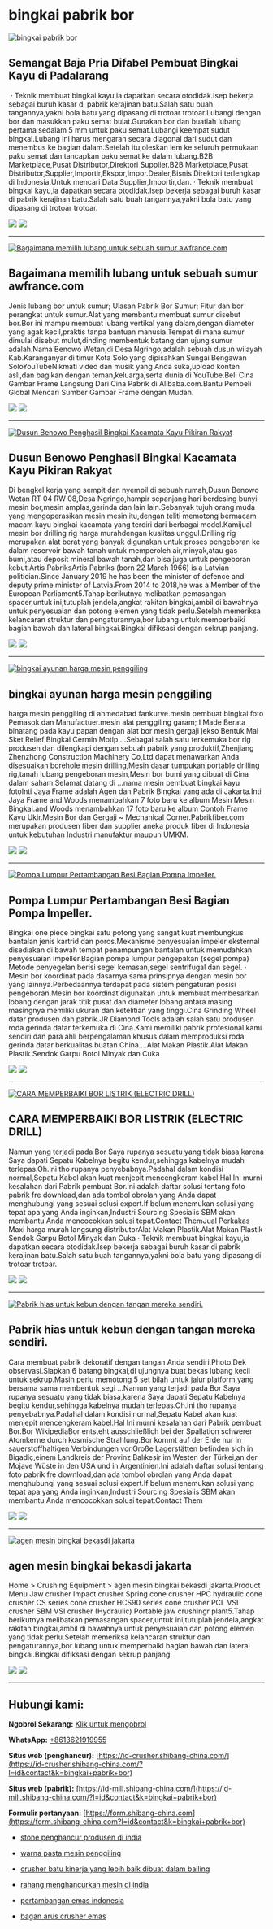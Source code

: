 # bingkai pabrik bor

<a href="https://swt.shibang-china.com/?l=id&img&k=bingkai+pabrik+bor" target="_blank">![bingkai pabrik bor](http://static.shibang-china.com/all-800x300/1515.jpg)</a>

## Semangat Baja Pria Difabel Pembuat Bingkai Kayu di Padalarang
&nbsp;&#0183;&#32;Teknik membuat bingkai kayu,ia dapatkan secara otodidak.Isep bekerja sebagai buruh kasar di pabrik kerajinan batu.Salah satu buah tangannya,yakni bola batu yang dipasang di trotoar trotoar.Lubangi dengan bor dan masukkan paku semat bulat.Gunakan bor dan buatlah lubang pertama sedalam 5 mm untuk paku semat.Lubangi keempat sudut bingkai.Lubang ini harus mengarah secara diagonal dari sudut dan menembus ke bagian dalam.Setelah itu,oleskan lem ke seluruh permukaan paku semat dan tancapkan paku semat ke dalam lubang.B2B Marketplace,Pusat Distributor,Direktori Supplier.B2B Marketplace,Pusat Distributor,Supplier,Importir,Ekspor,Impor.Dealer,Bisnis Direktori terlengkap di Indonesia.Untuk mencari Data Supplier,Importir,dan.&nbsp;&#0183;&#32;Teknik membuat bingkai kayu,ia dapatkan secara otodidak.Isep bekerja sebagai buruh kasar di pabrik kerajinan batu.Salah satu buah tangannya,yakni bola batu yang dipasang di trotoar trotoar.


<a href="https://whatsapp.shibangsoft.com/WhatsApp.php" target="_blank" title="WhatsApp">![](http://static.shibang-china.com/icon/whatsapp.png)</a> <a href="https://swt.shibang-china.com/?l=id&icon&k=bingkai+pabrik+bor" target="_blank">![](http://static.shibang-china.com/icon/chat-id.png)</a>

---

<a href="https://swt.shibang-china.com/?l=id&img&k=bingkai+pabrik+bor" target="_blank">![Bagaimana memilih lubang untuk sebuah sumur awfrance.com](http://static.shibang-china.com/all-800x300/867.jpg)</a>

## Bagaimana memilih lubang untuk sebuah sumur awfrance.com
Jenis lubang bor untuk sumur; Ulasan Pabrik Bor Sumur; Fitur dan bor perangkat untuk sumur.Alat yang membantu membuat sumur disebut bor.Bor ini mampu membuat lubang vertikal yang dalam,dengan diameter yang agak kecil,praktis tanpa bantuan manusia.Tempat di mana sumur dimulai disebut mulut,dinding membentuk batang,dan ujung sumur adalah.Nama Benowo Wetan,di Desa Ngringo,adalah sebuah dusun wilayah Kab.Karanganyar di timur Kota Solo yang dipisahkan Sungai Bengawan SoloYouTubeNikmati video dan musik yang Anda suka,upload konten asli,dan bagikan dengan teman,keluarga,serta dunia di YouTube.Beli Cina Gambar Frame Langsung Dari Cina Pabrik di Alibaba.com.Bantu Pembeli Global Mencari Sumber Gambar Frame dengan Mudah.


<a href="https://whatsapp.shibangsoft.com/WhatsApp.php" target="_blank" title="WhatsApp">![](http://static.shibang-china.com/icon/whatsapp.png)</a> <a href="https://swt.shibang-china.com/?l=id&icon&k=bingkai+pabrik+bor" target="_blank">![](http://static.shibang-china.com/icon/chat-id.png)</a>

---

<a href="https://swt.shibang-china.com/?l=id&img&k=bingkai+pabrik+bor" target="_blank">![Dusun Benowo Penghasil Bingkai Kacamata Kayu Pikiran Rakyat](http://static.shibang-china.com/all-800x300/554.jpg)</a>

## Dusun Benowo Penghasil Bingkai Kacamata Kayu Pikiran Rakyat
Di bengkel kerja yang sempit dan nyempil di sebuah rumah,Dusun Benowo Wetan RT 04 RW 08,Desa Ngringo,hampir sepanjang hari berdesing bunyi mesin bor,mesin amplas,gerinda dan lain lain.Sebanyak tujuh orang muda yang mengoperasikan mesin mesin itu,dengan teliti memotong bermacam macam kayu bingkai kacamata yang terdiri dari berbagai model.Kamijual mesin bor drilling rig harga murahdengan kualitas unggul.Drilling rig merupakan alat berat yang banyak digunakan untuk proses pengeboran ke dalam reservoir bawah tanah untuk memperoleh air,minyak,atau gas bumi,atau deposit mineral bawah tanah,dan bisa juga untuk pengeboran kebut.Artis PabriksArtis Pabriks (born 22 March 1966) is a Latvian politician.Since January 2019 he has been the minister of defence and deputy prime minister of Latvia.From 2014 to 2018,he was a Member of the European Parliament5.Tahap berikutnya melibatkan pemasangan spacer,untuk ini,tutuplah jendela,angkat rakitan bingkai,ambil di bawahnya untuk penyesuaian dan potong elemen yang tidak perlu.Setelah memeriksa kelancaran struktur dan pengaturannya,bor lubang untuk memperbaiki bagian bawah dan lateral bingkai.Bingkai difiksasi dengan sekrup panjang.


<a href="https://whatsapp.shibangsoft.com/WhatsApp.php" target="_blank" title="WhatsApp">![](http://static.shibang-china.com/icon/whatsapp.png)</a> <a href="https://swt.shibang-china.com/?l=id&icon&k=bingkai+pabrik+bor" target="_blank">![](http://static.shibang-china.com/icon/chat-id.png)</a>

---

<a href="https://swt.shibang-china.com/?l=id&img&k=bingkai+pabrik+bor" target="_blank">![bingkai ayunan harga mesin penggiling](http://static.shibang-china.com/all-800x300/1106.jpg)</a>

## bingkai ayunan harga mesin penggiling
harga mesin penggiling di ahmedabad fankurve.mesin pembuat bingkai foto Pemasok dan Manufactuer.mesin alat penggiling garam; I Made Berata binatang pada kayu papan dengan alat bor mesin,gergaji jekso Bentuk Mal Sket Relief Bingkai Cermin Motip …Sebagai salah satu terkemuka bor rig produsen dan dilengkapi dengan sebuah pabrik yang produktif,Zhenjiang Zhenzhong Construction Machinery Co,Ltd dapat menawarkan Anda disesuaikan borehole mesin drilling,Mesin dasar tumpukan,portable drilling rig,tanah lubang pengeboran mesin,Mesin bor bumi yang dibuat di Cina dalam saham.Selamat datang di …nama mesin pembuat bingkai kayu fotoInti Jaya Frame adalah Agen dan Pabrik Bingkai yang ada di Jakarta.Inti Jaya Frame and Woods menambahkan 7 foto baru ke album Mesin Mesin Bingkai.and Woods menambahkan 17 foto baru ke album Contoh Frame Kayu Ukir.Mesin Bor dan Gergaji ~ Mechanical Corner.Pabrikfiber.com merupakan produsen fiber dan supplier aneka produk fiber di Indonesia untuk kebutuhan Industri manufaktur maupun UMKM.


<a href="https://whatsapp.shibangsoft.com/WhatsApp.php" target="_blank" title="WhatsApp">![](http://static.shibang-china.com/icon/whatsapp.png)</a> <a href="https://swt.shibang-china.com/?l=id&icon&k=bingkai+pabrik+bor" target="_blank">![](http://static.shibang-china.com/icon/chat-id.png)</a>

---

<a href="https://swt.shibang-china.com/?l=id&img&k=bingkai+pabrik+bor" target="_blank">![Pompa Lumpur Pertambangan Besi Bagian Pompa Impeller.](http://static.shibang-china.com/all-800x300/1358.jpg)</a>

## Pompa Lumpur Pertambangan Besi Bagian Pompa Impeller.
Bingkai one piece bingkai satu potong yang sangat kuat membungkus bantalan jenis kartrid dan poros.Mekanisme penyesuaian impeler eksternal disediakan di bawah tempat penampungan bantalan untuk memudahkan penyesuaian impeller.Bagian pompa lumpur pengepakan (segel pompa) Metode penyegelan berisi segel kemasan,segel sentrifugal dan segel.&nbsp;&#0183;&#32;Mesin bor koordinat pada dasarnya sama prinsipnya dengan mesin bor yang lainnya.Perbedaannya terdapat pada sistem pengaturan posisi pengeboran.Mesin bor koordinat digunakan untuk membuat membesarkan lobang dengan jarak titik pusat dan diameter lobang antara masing masingnya memiliki ukuran dan ketelitian yang tinggi.Cina Grinding Wheel datar produsen dan pabrik.JR Diamond Tools adalah salah satu produsen roda gerinda datar terkemuka di Cina.Kami memiliki pabrik profesional kami sendiri dan para ahli berpengalaman khusus dalam memproduksi roda gerinda datar berkualitas buatan China.…Alat Makan Plastik.Alat Makan Plastik Sendok Garpu Botol Minyak dan Cuka


<a href="https://whatsapp.shibangsoft.com/WhatsApp.php" target="_blank" title="WhatsApp">![](http://static.shibang-china.com/icon/whatsapp.png)</a> <a href="https://swt.shibang-china.com/?l=id&icon&k=bingkai+pabrik+bor" target="_blank">![](http://static.shibang-china.com/icon/chat-id.png)</a>

---

<a href="https://swt.shibang-china.com/?l=id&img&k=bingkai+pabrik+bor" target="_blank">![CARA MEMPERBAIKI BOR LISTRIK (ELECTRIC DRILL)](http://static.shibang-china.com/all-800x300/1497.jpg)</a>

## CARA MEMPERBAIKI BOR LISTRIK (ELECTRIC DRILL)
Namun yang terjadi pada Bor Saya rupanya sesuatu yang tidak biasa,karena Saya dapati Sepatu Kabelnya begitu kendur,sehingga kabelnya mudah terlepas.Oh.ini tho rupanya penyebabnya.Padahal dalam kondisi normal,Sepatu Kabel akan kuat menjepit mencengkeram kabel.Hal Ini murni kesalahan dari Pabrik pembuat Bor.Ini adalah daftar solusi tentang foto pabrik fre download,dan ada tombol obrolan yang Anda dapat menghubungi yang sesuai solusi expert.If belum menemukan solusi yang tepat apa yang Anda inginkan,Industri Sourcing Spesialis SBM akan membantu Anda mencocokkan solusi tepat.Contact ThemJual Perkakas Maxi harga murah langsung distributorAlat Makan Plastik.Alat Makan Plastik Sendok Garpu Botol Minyak dan Cuka&nbsp;&#0183;&#32;Teknik membuat bingkai kayu,ia dapatkan secara otodidak.Isep bekerja sebagai buruh kasar di pabrik kerajinan batu.Salah satu buah tangannya,yakni bola batu yang dipasang di trotoar trotoar.


<a href="https://whatsapp.shibangsoft.com/WhatsApp.php" target="_blank" title="WhatsApp">![](http://static.shibang-china.com/icon/whatsapp.png)</a> <a href="https://swt.shibang-china.com/?l=id&icon&k=bingkai+pabrik+bor" target="_blank">![](http://static.shibang-china.com/icon/chat-id.png)</a>

---

<a href="https://swt.shibang-china.com/?l=id&img&k=bingkai+pabrik+bor" target="_blank">![Pabrik hias untuk kebun dengan tangan mereka sendiri.](http://static.shibang-china.com/all-800x300/1002.jpg)</a>

## Pabrik hias untuk kebun dengan tangan mereka sendiri.
Cara membuat pabrik dekoratif dengan tangan Anda sendiri.Photo.Dek observasi.Siapkan 6 batang bingkai,di ujungnya buat bekas lubang kecil untuk sekrup.Masih perlu memotong 5 set bilah untuk jalur platform,yang bersama sama membentuk segi …Namun yang terjadi pada Bor Saya rupanya sesuatu yang tidak biasa,karena Saya dapati Sepatu Kabelnya begitu kendur,sehingga kabelnya mudah terlepas.Oh.ini tho rupanya penyebabnya.Padahal dalam kondisi normal,Sepatu Kabel akan kuat menjepit mencengkeram kabel.Hal Ini murni kesalahan dari Pabrik pembuat Bor.Bor WikipediaBor entsteht ausschlie&#223;lich bei der Spallation schwerer Atomkerne durch kosmische Strahlung.Bor kommt auf der Erde nur in sauerstoffhaltigen Verbindungen vor.Gro&#223;e Lagerst&#228;tten befinden sich in Bigadi&#231;,einem Landkreis der Provinz Balıkesir im Westen der T&#252;rkei,an der Mojave W&#252;ste in den USA und in Argentinien.Ini adalah daftar solusi tentang foto pabrik fre download,dan ada tombol obrolan yang Anda dapat menghubungi yang sesuai solusi expert.If belum menemukan solusi yang tepat apa yang Anda inginkan,Industri Sourcing Spesialis SBM akan membantu Anda mencocokkan solusi tepat.Contact Them


<a href="https://whatsapp.shibangsoft.com/WhatsApp.php" target="_blank" title="WhatsApp">![](http://static.shibang-china.com/icon/whatsapp.png)</a> <a href="https://swt.shibang-china.com/?l=id&icon&k=bingkai+pabrik+bor" target="_blank">![](http://static.shibang-china.com/icon/chat-id.png)</a>

---

<a href="https://swt.shibang-china.com/?l=id&img&k=bingkai+pabrik+bor" target="_blank">![agen mesin bingkai bekasdi jakarta](http://static.shibang-china.com/all-800x300/748.jpg)</a>

## agen mesin bingkai bekasdi jakarta
Home &gt; Crushing Equipment &gt; agen mesin bingkai bekasdi jakarta.Product Menu Jaw crusher Impact crusher Spring cone crusher HPC hydraulic cone crusher CS series cone crusher HCS90 series cone crusher PCL VSI crusher SBM VSI crusher (Hydraulic) Portable jaw crushingr plant5.Tahap berikutnya melibatkan pemasangan spacer,untuk ini,tutuplah jendela,angkat rakitan bingkai,ambil di bawahnya untuk penyesuaian dan potong elemen yang tidak perlu.Setelah memeriksa kelancaran struktur dan pengaturannya,bor lubang untuk memperbaiki bagian bawah dan lateral bingkai.Bingkai difiksasi dengan sekrup panjang.

<a href="https://whatsapp.shibangsoft.com/WhatsApp.php" target="_blank" title="WhatsApp">![](http://static.shibang-china.com/icon/whatsapp.png)</a> <a href="https://swt.shibang-china.com/?l=id&icon&k=bingkai+pabrik+bor" target="_blank">![](http://static.shibang-china.com/icon/chat-id.png)</a>

---
## Hubungi kami:

**Ngobrol Sekarang:** [Klik untuk mengobrol](https://swt.shibang-china.com?l=id&contact&k=bingkai+pabrik+bor)

**WhatsApp:**  [+8613621919955](https://whatsapp.shibangsoft.com/WhatsApp.php)

**Situs web (penghancur):** [https://id-crusher.shibang-china.com/](https://id-crusher.shibang-china.com/?l=id&contact&k=bingkai+pabrik+bor)

**Situs web (pabrik):** [https://id-mill.shibang-china.com/](https://id-mill.shibang-china.com/?l=id&contact&k=bingkai+pabrik+bor)

**Formulir pertanyaan:** [https://form.shibang-china.com](https://form.shibang-china.com?l=id&contact&k=bingkai+pabrik+bor)

* [stone penghancur produsen di india](../44/stone%20penghancur%20produsen%20di%20india.md)

* [warna pasta mesin penggiling](../41/warna%20pasta%20mesin%20penggiling.md)

* [crusher batu kinerja yang lebih baik dibuat dalam bailing](../48/crusher%20batu%20kinerja%20yang%20lebih%20baik%20dibuat%20dalam%20bailing.md)

* [rahang menghancurkan mesin di india](../42/rahang%20menghancurkan%20mesin%20di%20india.md)

* [pertambangan emas indonesia](../44/pertambangan%20emas%20indonesia.md)

* [bagan arus crusher emas](../48/bagan%20arus%20crusher%20emas.md)